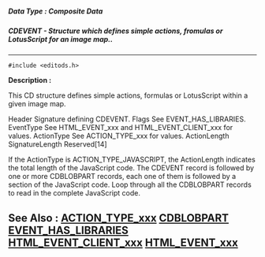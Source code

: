 ##### Data Type : Composite Data
##### CDEVENT - Structure which defines simple actions, fromulas or LotusScript for an image map..
---
```
#include <editods.h>
```
**Description :**

This CD structure defines simple actions, formulas or LotusScript within a 
given image map.

Header  Signature defining CDEVENT.
Flags  See EVENT_HAS_LIBRARIES.
EventType  See HTML_EVENT_xxx and HTML_EVENT_CLIENT_xxx for values.
ActionType  See ACTION_TYPE_xxx for values.
ActionLength
SignatureLength
Reserved[14]


If the ActionType is ACTION_TYPE_JAVASCRIPT, the ActionLength indicates the 
total length of the JavaScript code.  The CDEVENT record is followed by one or 
more CDBLOBPART records, each one of them is followed by a section of the 
JavaScript code.  Loop through all the CDBLOBPART records to read in the 
complete JavaScript code.

**See Also :**
[ACTION_TYPE_xxx](/reference/Symb/ACTION_TYPE_xxx)
[CDBLOBPART](/reference/Data/CDBLOBPART)
[EVENT_HAS_LIBRARIES](/reference/Symb/EVENT_HAS_LIBRARIES)
[HTML_EVENT_CLIENT_xxx](/reference/Symb/HTML_EVENT_CLIENT_xxx)
[HTML_EVENT_xxx](/reference/Symb/HTML_EVENT_xxx)
---
